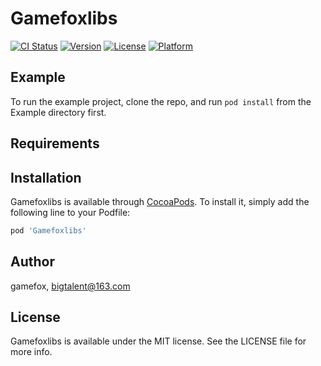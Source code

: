 # Gamefoxlibs

[![CI Status](https://img.shields.io/travis/gamefox/Gamefoxlibs.svg?style=flat)](https://travis-ci.org/gamefox/Gamefoxlibs)
[![Version](https://img.shields.io/cocoapods/v/Gamefoxlibs.svg?style=flat)](https://cocoapods.org/pods/Gamefoxlibs)
[![License](https://img.shields.io/cocoapods/l/Gamefoxlibs.svg?style=flat)](https://cocoapods.org/pods/Gamefoxlibs)
[![Platform](https://img.shields.io/cocoapods/p/Gamefoxlibs.svg?style=flat)](https://cocoapods.org/pods/Gamefoxlibs)

## Example

To run the example project, clone the repo, and run `pod install` from the Example directory first.

## Requirements

## Installation

Gamefoxlibs is available through [CocoaPods](https://cocoapods.org). To install
it, simply add the following line to your Podfile:

```ruby
pod 'Gamefoxlibs'
```

## Author

gamefox, bigtalent@163.com

## License

Gamefoxlibs is available under the MIT license. See the LICENSE file for more info.
